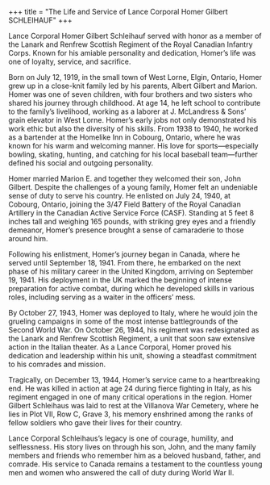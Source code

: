 +++
title = "The Life and Service of Lance Corporal Homer Gilbert SCHLEIHAUF"
+++


Lance Corporal Homer Gilbert Schleihauf served with honor as a member of the Lanark and Renfrew Scottish Regiment of the Royal Canadian Infantry Corps. Known for his amiable personality and dedication, Homer’s life was one of loyalty, service, and sacrifice.

Born on July 12, 1919, in the small town of West Lorne, Elgin, Ontario, Homer grew up in a close-knit family led by his parents, Albert Gilbert and Marion. Homer was one of seven children, with four brothers and two sisters who shared his journey through childhood. 
At age 14, he left school to contribute to the family’s livelihood, working as a laborer at J. McLandress & Sons’ grain elevator in West Lorne. Homer’s early jobs not only demonstrated his work ethic but also the diversity of his skills. From 1938 to 1940, he worked as a bartender at the Homelike Inn in Cobourg, Ontario, where he was known for his warm and welcoming manner. His love for sports—especially bowling, skating, hunting, and catching for his local baseball team—further defined his social and outgoing personality.

Homer married Marion E. and together they welcomed their son, John Gilbert. Despite the challenges of a young family, Homer felt an undeniable sense of duty to serve his country. 
He enlisted on July 24, 1940, at Cobourg, Ontario, joining the 3/47 Field Battery of the Royal Canadian Artillery in the Canadian Active Service Force (CASF). Standing at 5 feet 8 inches tall and weighing 165 pounds, with striking grey eyes and a friendly demeanor, Homer’s presence brought a sense of camaraderie to those around him.

Following his enlistment, Homer’s journey began in Canada, where he served until September 18, 1941. From there, he embarked on the next phase of his military career in the United Kingdom, arriving on September 19, 1941. His deployment in the UK marked the beginning of intense preparation for active combat, during which he developed skills in various roles, including serving as a waiter in the officers’ mess.

By October 27, 1943, Homer was deployed to Italy, where he would join the grueling campaigns in some of the most intense battlegrounds of the Second World War. On October 26, 1944, his regiment was redesignated as the Lanark and Renfrew Scottish Regiment, a unit that soon saw extensive action in the Italian theater. As a Lance Corporal, Homer proved his dedication and leadership within his unit, showing a steadfast commitment to his comrades and mission.

Tragically, on December 13, 1944, Homer’s service came to a heartbreaking end. He was killed in action at age 24 during fierce fighting in Italy, as his regiment engaged in one of many critical operations in the region. Homer Gilbert Schleihaus was laid to rest at the Villanova War Cemetery, where he lies in Plot VII, Row C, Grave 3, his memory enshrined among the ranks of fellow soldiers who gave their lives for their country.

Lance Corporal Schleihaus’s legacy is one of courage, humility, and selflessness. His story lives on through his son, John, and the many family members and friends who remember him as a beloved husband, father, and comrade. 
His service to Canada remains a testament to the countless young men and women who answered the call of duty during World War II.
